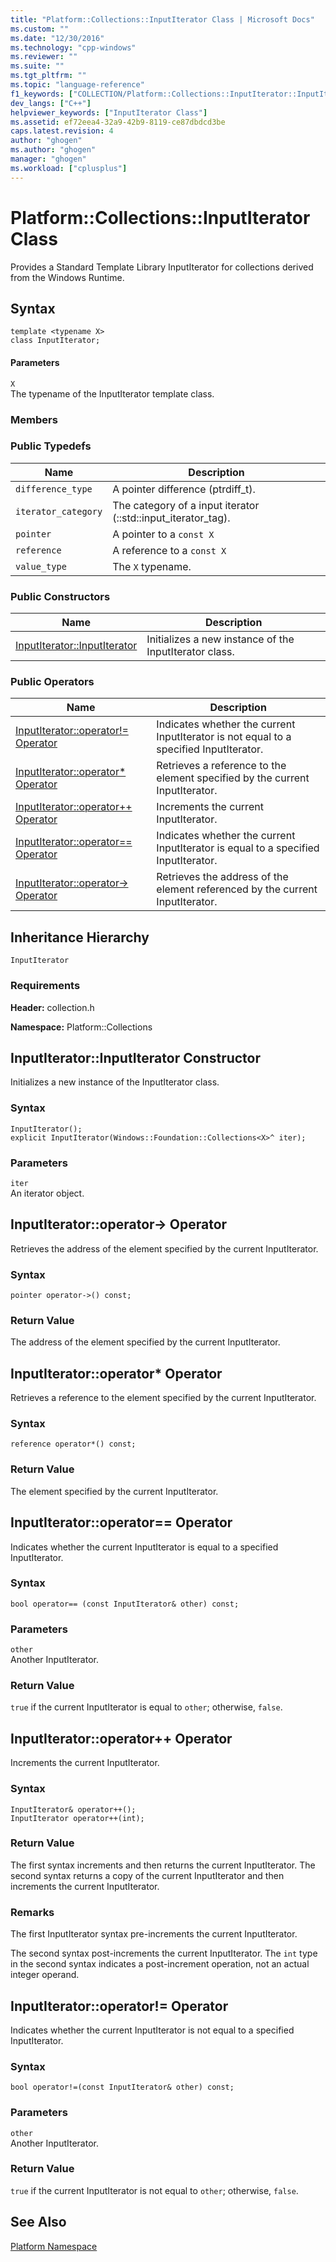 ```yaml
---
title: "Platform::Collections::InputIterator Class | Microsoft Docs"
ms.custom: ""
ms.date: "12/30/2016"
ms.technology: "cpp-windows"
ms.reviewer: ""
ms.suite: ""
ms.tgt_pltfrm: ""
ms.topic: "language-reference"
f1_keywords: ["COLLECTION/Platform::Collections::InputIterator::InputIterator"]
dev_langs: ["C++"]
helpviewer_keywords: ["InputIterator Class"]
ms.assetid: ef72eea4-32a9-42b9-8119-ce87dbdcd3be
caps.latest.revision: 4
author: "ghogen"
ms.author: "ghogen"
manager: "ghogen"
ms.workload: ["cplusplus"]
---
```

# Platform::Collections::InputIterator Class
Provides a Standard Template Library InputIterator for collections derived from the Windows Runtime.  
  
## Syntax  
  
```  
template <typename X>  
class InputIterator;  
```  
  
#### Parameters  
 `X`  
 The typename of the InputIterator template class.  
  
### Members  
  
### Public Typedefs  
  
|Name|Description|  
|----------|-----------------|  
|`difference_type`|A pointer difference (ptrdiff_t).|  
|`iterator_category`|The category of a input iterator (::std::input_iterator_tag).|  
|`pointer`|A pointer to a `const X`|  
|`reference`|A reference to a `const X`|  
|`value_type`|The `X` typename.|  
  
### Public Constructors  
  
|Name|Description|  
|----------|-----------------|  
|[InputIterator::InputIterator](#ctor)|Initializes a new instance of the InputIterator class.|  
  
### Public Operators  
  
|Name|Description|  
|----------|-----------------|  
|[InputIterator::operator!= Operator](#operator-inequality)|Indicates whether the current InputIterator is not equal to a specified InputIterator.|  
|[InputIterator::operator* Operator](#operator-decrement)|Retrieves a reference to the element specified by the current InputIterator.|  
|[InputIterator::operator++ Operator](#operator-increment)|Increments the current InputIterator.|  
|[InputIterator::operator== Operator](#operator-equality)|Indicates whether the current InputIterator is equal to a specified InputIterator.|  
|[InputIterator::operator-> Operator](#operator-arrow)|Retrieves the address of the element referenced by the current InputIterator.|  
  
## Inheritance Hierarchy  
 `InputIterator`  
  
### Requirements  
 **Header:** collection.h  
  
 **Namespace:** Platform::Collections  

## <a name="ctor"></a>  InputIterator::InputIterator Constructor
Initializes a new instance of the InputIterator class.  
  
### Syntax  
  
```  
InputIterator();  
explicit InputIterator(Windows::Foundation::Collections<X>^ iter);  
```  
  
### Parameters  
 `iter`  
 An iterator object.  
  


## <a name="operator-arrow"></a>  InputIterator::operator-&gt; Operator
Retrieves the address of the element specified by the current InputIterator.  
  
### Syntax  
  
```  
pointer operator->() const;  
```  
  
### Return Value  
 The address of the element specified by the current InputIterator.  
  


## <a name="operator-dereference"></a>  InputIterator::operator* Operator
Retrieves a reference to the element specified by the current InputIterator.  
  
### Syntax  
  
```  
reference operator*() const;  
```  
  
### Return Value  
 The element specified by the current InputIterator.  
  


## <a name="operator-equality"></a>  InputIterator::operator== Operator
Indicates whether the current InputIterator is equal to a specified InputIterator.  
  
### Syntax  
  
```  
bool operator== (const InputIterator& other) const;  
```  
  
### Parameters  
 `other`  
 Another InputIterator.  
  
### Return Value  
 `true` if the current InputIterator is equal to `other`; otherwise, `false`.  
  


## <a name="operator-increment"></a>  InputIterator::operator++ Operator
Increments the current InputIterator.  
  
### Syntax  
  
```    
InputIterator& operator++();   
InputIterator operator++(int);  
```  
  
### Return Value  
 The first syntax increments and then returns the current InputIterator. The second syntax returns a copy of the current InputIterator and then increments the current InputIterator.  
  
### Remarks  
 The first InputIterator syntax pre-increments the current InputIterator.  
  
 The second syntax post-increments the current InputIterator. The `int` type in the second syntax indicates a post-increment operation, not an actual integer operand.  
  


## <a name="operator-inequality"></a>  InputIterator::operator!= Operator
Indicates whether the current InputIterator is not equal to a specified InputIterator.  
  
### Syntax  
  
```  
bool operator!=(const InputIterator& other) const;  
```  
  
### Parameters  
 `other`  
 Another InputIterator.  
  
### Return Value  
 `true` if the current InputIterator is not equal to `other`; otherwise, `false`.   

  
## See Also  
 [Platform Namespace](platform-namespace-c-cx.md)